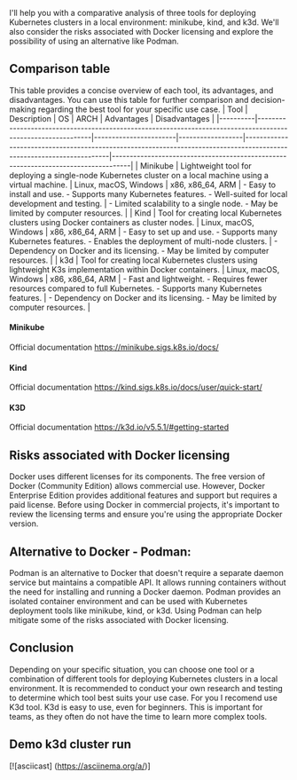  I'll help you with a comparative analysis of three tools for deploying Kubernetes clusters in a local environment: minikube, kind, and k3d. We'll also consider the risks associated with Docker licensing and explore the possibility of using an alternative like Podman.

## Comparison table
This table provides a concise overview of each tool, its advantages, and disadvantages. You can use this table for further comparison and decision-making regarding the best tool for your specific use case.
| Tool     | Description                                                                                                 | OS                    | ARCH             | Advantages                                                                                                           | Disadvantages                                                                     |
|----------|-------------------------------------------------------------------------------------------------------------|-----------------------|------------------|----------------------------------------------------------------------------------------------------------------------|-----------------------------------------------------------------------------------|
| Minikube | Lightweight tool for deploying a single-node Kubernetes cluster on a local machine using a virtual machine. | Linux, macOS, Windows | x86, x86_64, ARM | - Easy to install and use.  - Supports many Kubernetes features.  - Well-suited for local development and testing.   | - Limited scalability to a single node.  - May be limited by computer resources.  |
| Kind     | Tool for creating local Kubernetes clusters using Docker containers as cluster nodes.                       | Linux, macOS, Windows | x86, x86_64, ARM | - Easy to set up and use. - Supports many Kubernetes features. - Enables the deployment of multi-node clusters.      | - Dependency on Docker and its licensing. - May be limited by computer resources. |
| k3d      | Tool for creating local Kubernetes clusters using lightweight K3s implementation within Docker containers.  | Linux, macOS, Windows | x86, x86_64, ARM | - Fast and lightweight. - Requires fewer resources compared to full Kubernetes. - Supports many Kubernetes features. | - Dependency on Docker and its licensing. - May be limited by computer resources. |


#### Minikube
Official documentation https://minikube.sigs.k8s.io/docs/

#### Kind
Official documentation https://kind.sigs.k8s.io/docs/user/quick-start/

#### K3D
Official documentation https://k3d.io/v5.5.1/#getting-started

## Risks associated with Docker licensing

Docker uses different licenses for its components. The free version of Docker (Community Edition) allows commercial use. However, Docker Enterprise Edition provides additional features and support but requires a paid license. Before using Docker in commercial projects, it's important to review the licensing terms and ensure you're using the appropriate Docker version.

## Alternative to Docker - Podman:
Podman is an alternative to Docker that doesn't require a separate daemon service but maintains a compatible API. It allows running containers without the need for installing and running a Docker daemon. Podman provides an isolated container environment and can be used with Kubernetes deployment tools like minikube, kind, or k3d. Using Podman can help mitigate some of the risks associated with Docker licensing.




## Conclusion
Depending on your specific situation, you can choose one tool or a combination of different tools for deploying Kubernetes clusters in a local environment. It is recommended to conduct your own research and testing to determine which tool best suits your use case.
For you I recomend use K3d tool.
K3d is easy to use, even for beginners. This is important for teams, as they often do not have the time to learn more complex tools.

## Demo k3d cluster run



[![asciicast] (https://asciinema.org/a/)]







